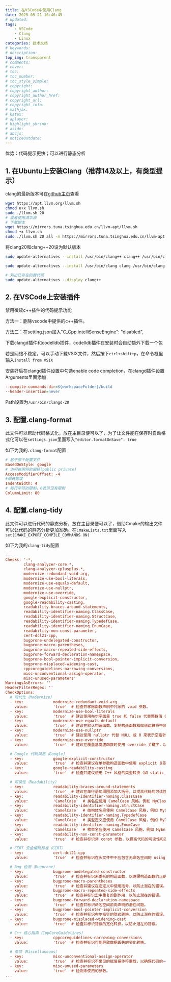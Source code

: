 ```yaml
---
title: 在VSCode中使用Clang
date: 2025-05-21 16:46:45
# updated:
tags:
    - VSCode
    - Clang
    - Linux
categories: 技术文档
# keywords:
# description:
top_img: transparent
# comments:
# cover:
# toc:
# toc_number:
# toc_style_simple:
# copyright:
# copyright_author:
# copyright_author_href:
# copyright_url:
# copyright_info:
# mathjax:
# katex:
# aplayer:
# highlight_shrink:
# aside:
# abcjs:
# noticeOutdate:
---
```


优势：代码提示更快；可以进行静态分析

## 1. 在Ubuntu上安装Clang（推荐14及以上，有类型提示）

clang的最新版本可在[github主页](https://github.com/llvm/llvm-project/releases)查看

```bash
wget https://apt.llvm.org/llvm.sh
chmod u+x llvm.sh
sudo ./llvm.sh 20
# 或者使用清华源
# 下载脚本
wget https://mirrors.tuna.tsinghua.edu.cn/llvm-apt/llvm.sh
chmod +x llvm.sh
sudo ./llvm.sh 20 all -m https://mirrors.tuna.tsinghua.edu.cn/llvm-apt
```

将clang20和clang++20设为默认版本

```bash
sudo update-alternatives --install /usr/bin/clang++ clang++ /usr/bin/clang++-20 20

sudo update-alternatives --install /usr/bin/clang clang /usr/bin/clang-20 20

# 列出已存在的替代项
sudo update-alternatives --display clang++
```

## 2. 在VSCode上安装插件

禁用微软c++插件的代码提示功能

方法一：删除vscode中提供的c++插件。

方法二：在setting.json加入"C_Cpp.intelliSenseEngine": "disabled",

下载clangd插件和codelldb插件，codelldb插件在安装时会自动额外下载一个包

若是网络不稳定，可以手动下载VSIX文件，然后按下`ctrl+shift+p`，在命令框里输入`install from VSIX`

安装好后在clangd插件设置中勾选enable code completion，在clangd插件设置Arguments里面添加

```ini
--compile-commands-dir=${workspaceFolder}/build
--header-insertion=never
```

Path设置为`/usr/bin/clangd-20`

## 3. 配置.clang-format

此文件可以帮助代码格式化，放在主目录便可以了，为了让文件能在保存时自动格式化可以在`settings.json`里面写入`"editor.formatOnSave": true`

如下为我的`.clang-format`配置

```ini
# 基于那个配置文件
BasedOnStyle: google
# 访问说明符的偏移(public private)
AccessModifierOffset: -4
#缩进宽度
IndentWidth: 4
# 每行字符的限制，0表示没有限制  
ColumnLimit: 80

```

## 4. 配置.clang-tidy

此文件可以进行代码的静态分析，放在主目录便可以了，借助Cmake的输出文件可以让代码的静态分析更加准确。在`CMakeLists.txt`里面写入`set(CMAKE_EXPORT_COMPILE_COMMANDS ON)`

如下为我的`clang-tidy`配置

```ini
---
Checks: '-*,
        clang-analyzer-core.*,
        clang-analyzer-cplusplus.*,
        modernize-redundant-void-arg,
        modernize-use-bool-literals,
        modernize-use-equals-default,
        modernize-use-nullptr,
        modernize-use-override,
        google-explicit-constructor,
        google-readability-casting,
        readability-braces-around-statements,
        readability-identifier-naming.ClassCase,
        readability-identifier-naming.StructCase,
        readability-identifier-naming.TypedefCase,
        readability-identifier-naming.EnumCase,
        readability-non-const-parameter,
        cert-dcl21-cpp,
        bugprone-undelegated-constructor,
        bugprone-macro-parentheses,
        bugprone-macro-repeated-side-effects,
        bugprone-forward-declaration-namespace,
        bugprone-bool-pointer-implicit-conversion,
        bugprone-misplaced-widening-cast,
        cppcoreguidelines-narrowing-conversions,
        misc-unconventional-assign-operator,
        misc-unused-parameters'
WarningsAsErrors: ''
HeaderFilterRegex: ''
CheckOptions:
  # 现代化（Modernize）
  - key:             modernize-redundant-void-arg
    value:           'true'  # 检查并移除函数声明中冗余的 void 参数。
  - key:             modernize-use-bool-literals
    value:           'true'  # 建议使用布尔字面量 true 和 false 代替整数值 0 和 1。
  - key:             modernize-use-equals-default
    value:           'true'  # 建议在默认构造函数、复制构造函数和赋值运算符中使用 = default，以简化代码。
  - key:             modernize-use-nullptr
    value:           'true'  # 建议使用 nullptr 代替 NULL 或 0 来表示空指针。
  - key:             modernize-use-override
    value:           'true'  # 建议在覆盖基类虚函数时使用 override 关键字，以增加代码的清晰性和安全性。

  # Google 代码风格（Google）
  - key:             google-explicit-constructor
    value:           'true'  # 检查并建议在单参数构造函数中使用 explicit 关键字，以防止隐式转换。
  - key:             google-readability-casting
    value:           'true'  # 检查并建议使用 C++ 风格的类型转换（如 static_cast、dynamic_cast、const_cast 和 reinterpret_cast）代替 C 风格的类型转换。

  # 可读性（Readability）
  - key:             readability-braces-around-statements
    value:           'true'  # 建议在单行语句周围添加大括号，以提高代码的可读性和一致性。
  - key:             readability-identifier-naming.ClassCase
    value:           'CamelCase'  # 类名应使用 CamelCase 风格，例如 MyClassName。
  - key:             readability-identifier-naming.StructCase
    value:           'CamelCase'  # 结构体名应使用 CamelCase 风格，例如 MyStructName。
  - key:             readability-identifier-naming.TypedefCase
    value:           'CamelCase'  # 类型定义应使用 CamelCase 风格，例如 MyTypeDef。
  - key:             readability-identifier-naming.EnumCase
    value:           'CamelCase'  # 枚举名应使用 CamelCase 风格，例如 MyEnumName。
  - key:             readability-non-const-parameter
    value:           'true'  # 检查并标识非 const 参数，以提高代码的可读性和安全性。

  # CERT 安全编码标准（CERT）
  - key:             cert-dcl21-cpp
    value:           'true'  # 检查并标识在头文件中不应包含无命名空间的 using 声明和指令，以防止命名空间污染。

  # Bug 检测（Bugprone）
  - key:             bugprone-undelegated-constructor
    value:           'true'  # 检查并标识未委托的构造函数，以确保构造函数的正确性。
  - key:             bugprone-macro-parentheses
    value:           'true'  # 检查并建议在宏定义中使用括号，以防止潜在的错误。
  - key:             bugprone-macro-repeated-side-effects
    value:           'true'  # 检查并标识宏中重复的副作用，以防止潜在的错误。
  - key:             bugprone-forward-declaration-namespace
    value:           'true'  # 检查并标识命名空间前向声明的潜在问题。
  - key:             bugprone-bool-pointer-implicit-conversion
    value:           'true'  # 检查并标识布尔指针的隐式转换，以防止潜在的错误。
  - key:             bugprone-misplaced-widening-cast
    value:           'true'  # 检查并标识错误的宽化转换，以防止潜在的错误。

  # C++ 核心指南（CppCoreGuidelines）
  - key:             cppcoreguidelines-narrowing-conversions
    value:           'true'  # 检查并标识可能导致数据丢失的窄化转换。

  # 杂项（Miscellaneous）
  - key:             misc-unconventional-assign-operator
    value:           'true'  # 检查并标识不常见的赋值操作符重载，以确保代码的一致性和可维护性。
  - key:             misc-unused-parameters
    value:           'true'  # 检测未使用的参数。
...

```
